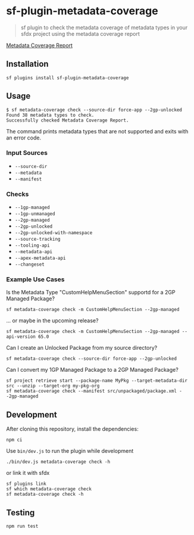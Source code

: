 # sf-plugin-metadata-coverage

> sf plugin to check the metadata coverage of metadata types in your sfdx project using the metadata coverage report

[Metadata Coverage Report](https://developer.salesforce.com/docs/success/metadata-coverage-report/references/coverage-report/metadata-coverage-report.html)

## Installation

```shell
sf plugins install sf-plugin-metadata-coverage
```

## Usage

```sh-session
$ sf metadata-coverage check --source-dir force-app --2gp-unlocked
Found 38 metadata types to check.
Successfully checked Metadata Coverage Report.
```

The command prints metadata types that are not supported and exits with an error code.

### Input Sources

- `--source-dir`
- `--metadata`
- `--manifest`

### Checks

- `--1gp-managed`
- `--1gp-unmanaged`
- `--2gp-managed`
- `--2gp-unlocked`
- `--2gp-unlocked-with-namespace`
- `--source-tracking`
- `--tooling-api`
- `--metadata-api`
- `--apex-metadata-api`
- `--changeset`

### Example Use Cases

Is the Metadata Type "CustomHelpMenuSection" supportd for a 2GP Managed Package?

```shell
sf metadata-coverage check -m CustomHelpMenuSection --2gp-managed
```

... or maybe in the upcoming release?

```shell
sf metadata-coverage check -m CustomHelpMenuSection --2gp-managed --api-version 65.0
```

Can I create an Unlocked Package from my source directory?

```shell
sf metadata-coverage check --source-dir force-app --2gp-unlocked
```

Can I convert my 1GP Managed Package to a 2GP Managed Package?

```shell
sf project retrieve start --package-name MyPkg --target-metadata-dir src --unzip --target-org my-pkg-org
sf metadata-coverage check --manifest src/unpackaged/package.xml --2gp-managed
```

## Development

After cloning this repository, install the dependencies:

```shell
npm ci
```

Use `bin/dev.js` to run the plugin while development

```shell
./bin/dev.js metadata-coverage check -h
```

or link it with sfdx

```shell
sf plugins link
sf which metadata-coverage check
sf metadata-coverage check -h
```

## Testing

```shell
npm run test
```
